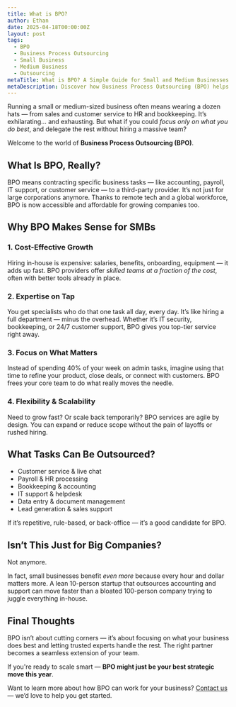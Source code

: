 ```yaml
---
title: What is BPO?
author: Ethan
date: 2025-04-18T00:00:00Z
layout: post
tags:
  - BPO
  - Business Process Outsourcing
  - Small Business
  - Medium Business
  - Outsourcing
metaTitle: What is BPO? A Simple Guide for Small and Medium Businesses
metaDescription: Discover how Business Process Outsourcing (BPO) helps small and medium businesses save costs, access expertise, and focus on what truly matters.
---
```


Running a small or medium-sized business often means wearing a dozen hats — from sales and customer service to HR and bookkeeping. It’s exhilarating… and exhausting. But what if you could *focus only on what you do best*, and delegate the rest without hiring a massive team?

Welcome to the world of **Business Process Outsourcing (BPO)**.

## What Is BPO, Really?

BPO means contracting specific business tasks — like accounting, payroll, IT support, or customer service — to a third-party provider. It’s not just for large corporations anymore. Thanks to remote tech and a global workforce, BPO is now accessible and affordable for growing companies too.

## Why BPO Makes Sense for SMBs

### 1\. **Cost-Effective Growth**

Hiring in-house is expensive: salaries, benefits, onboarding, equipment — it adds up fast. BPO providers offer *skilled teams at a fraction of the cost*, often with better tools already in place.

### 2\. **Expertise on Tap**

You get specialists who do that one task all day, every day. It’s like hiring a full department — minus the overhead. Whether it’s IT security, bookkeeping, or 24/7 customer support, BPO gives you top-tier service right away.

### 3\. **Focus on What Matters**

Instead of spending 40% of your week on admin tasks, imagine using that time to refine your product, close deals, or connect with customers. BPO frees your core team to do what really moves the needle.

### 4\. **Flexibility & Scalability**

Need to grow fast? Or scale back temporarily? BPO services are agile by design. You can expand or reduce scope without the pain of layoffs or rushed hiring.

## What Tasks Can Be Outsourced?

* Customer service & live chat
* Payroll & HR processing
* Bookkeeping & accounting
* IT support & helpdesk
* Data entry & document management
* Lead generation & sales support

If it’s repetitive, rule-based, or back-office — it’s a good candidate for BPO.

## Isn’t This Just for Big Companies?

Not anymore.

In fact, small businesses benefit *even more* because every hour and dollar matters more. A lean 10-person startup that outsources accounting and support can move faster than a bloated 100-person company trying to juggle everything in-house.

## Final Thoughts

BPO isn’t about cutting corners — it’s about focusing on what your business does best and letting trusted experts handle the rest. The right partner becomes a seamless extension of your team.

If you're ready to scale smart — **BPO might just be your best strategic move this year**.

Want to learn more about how BPO can work for your business? [Contact us](/contact) — we’d love to help you get started.